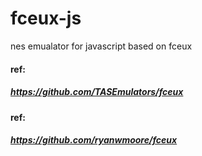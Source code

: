 # fceux-js
nes emualator for javascript based on fceux

#### ref:
##### https://github.com/TASEmulators/fceux
#### ref:
##### https://github.com/ryanwmoore/fceux
